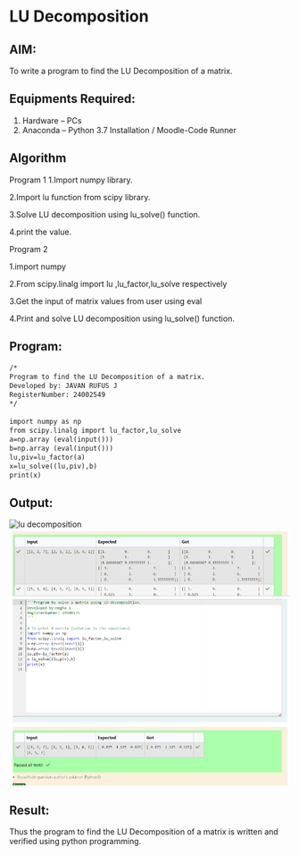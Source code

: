 # LU Decomposition 

## AIM:
To write a program to find the LU Decomposition of a matrix.

## Equipments Required:
1. Hardware – PCs
2. Anaconda – Python 3.7 Installation / Moodle-Code Runner

## Algorithm
Program 1
1.Import numpy library.

2.Import lu function from scipy library.

3.Solve LU decomposition using lu_solve() function.

4.print the value.

Program 2

1.import numpy

2.From scipy.linalg import lu ,lu_factor,lu_solve respectively

3.Get the input of matrix values from user using eval

4.Print and solve LU decomposition using lu_solve() function.


## Program:
~~~
/*
Program to find the LU Decomposition of a matrix.
Developed by: JAVAN RUFUS J
RegisterNumber: 24002549
*/

import numpy as np
from scipy.linalg import lu_factor,lu_solve
a=np.array (eval(input()))
b=np.array (eval(input()))
lu,piv=lu_factor(a)
x=lu_solve((lu,piv),b)
print(x)

~~~

## Output:
![lu decomposition]()![Alt text](<Screenshot from 2024-12-26 10-45-03.png>)


## Result:
Thus the program to find the LU Decomposition of a matrix is written and verified using python programming.

